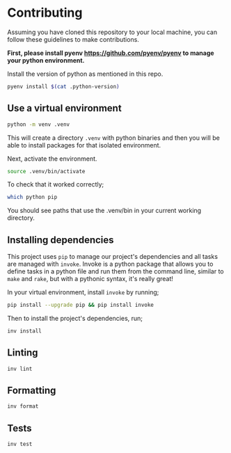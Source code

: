 # Contributing

Assuming you have cloned this repository to your local machine, you can follow these guidelines to make contributions.

**First, please install pyenv https://github.com/pyenv/pyenv to manage your python environment.**

Install the version of python as mentioned in this repo.

```sh
pyenv install $(cat .python-version)
```

## Use a virtual environment

```sh
python -m venv .venv
```

This will create a directory `.venv` with python binaries and then you will be able to install packages for that isolated environment.

Next, activate the environment.

```sh
source .venv/bin/activate
```

To check that it worked correctly;

```sh
which python pip
```

You should see paths that use the .venv/bin in your current working directory.

## Installing dependencies

This project uses `pip` to manage our project's dependencies and all tasks are managed with `invoke`. Invoke is a python package that allows you to define tasks in a python file and run them from the command line, similar to `make` and `rake`, but with a pythonic syntax, it's really great!

In your virtual environment, install `invoke` by running;

```sh
pip install --upgrade pip && pip install invoke
```

Then to install the project's dependencies, run;

```sh
inv install
```

## Linting

```sh
inv lint
```

## Formatting

```sh
inv format
```

## Tests

```sh
inv test
```
